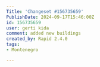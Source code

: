 ```yaml
---
Title: 'Changeset #156735659'
PublishDate: 2024-09-17T15:46:00Z
id: 156735659
user: gerti kida
comment: added new buildings
created_by: Rapid 2.4.0
tags:
- Montenegro

---
```

